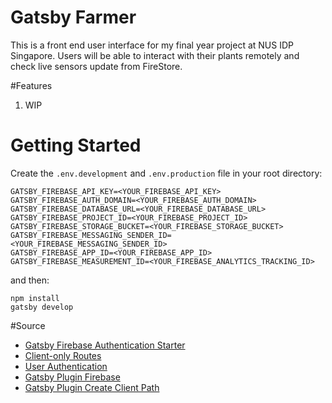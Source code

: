 # Gatsby Farmer 

This is a front end user interface for my final year project at NUS IDP Singapore. Users will be able to interact with their plants remotely and check live sensors update from FireStore.

#Features
1. WIP


# Getting Started

Create the `.env.development` and `.env.production` file in your root directory:

```
GATSBY_FIREBASE_API_KEY=<YOUR_FIREBASE_API_KEY>
GATSBY_FIREBASE_AUTH_DOMAIN=<YOUR_FIREBASE_AUTH_DOMAIN>
GATSBY_FIREBASE_DATABASE_URL=<YOUR_FIREBASE_DATABASE_URL>
GATSBY_FIREBASE_PROJECT_ID=<YOUR_FIREBASE_PROJECT_ID>
GATSBY_FIREBASE_STORAGE_BUCKET=<YOUR_FIREBASE_STORAGE_BUCKET>
GATSBY_FIREBASE_MESSAGING_SENDER_ID=<YOUR_FIREBASE_MESSAGING_SENDER_ID>
GATSBY_FIREBASE_APP_ID=<YOUR_FIREBASE_APP_ID>
GATSBY_FIREBASE_MEASUREMENT_ID=<YOUR_FIREBASE_ANALYTICS_TRACKING_ID>
```

and then:

```
npm install
gatsby develop 
```

#Source 
* [Gatsby Firebase Authentication Starter](https://www.gatsbyjs.com/starters/marcomelilli/gatsby-firebase-simple-auth/)
* [Client-only Routes](https://www.gatsbyjs.org/docs/client-only-routes-and-user-authentication/) 
* [User Authentication](https://www.gatsbyjs.org/tutorial/authentication-tutorial/) 
* [Gatsby Plugin Firebase](https://www.gatsbyjs.org/packages/gatsby-plugin-firebase/)  
* [Gatsby Plugin Create Client Path](https://www.gatsbyjs.org/packages/gatsby-plugin-create-client-paths) 
